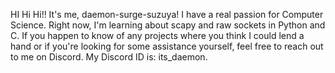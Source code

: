 HI Hi Hi!! It's me, daemon-surge-suzuya! I have a real passion for Computer Science.
Right now, I'm learning about scapy and raw sockets in Python and C. 
If you happen to know of any projects where you think I could lend a hand or if you're looking for some assistance yourself,
feel free to reach out to me on Discord. My Discord ID is: its_daemon. 

<!---
daemon-surge-suzuya/daemon-surge-suzuya is a ✨ special ✨ repository because its `README.md` (this file) appears on your GitHub profile.
You can click the Preview link to take a look at your changes.
--->
